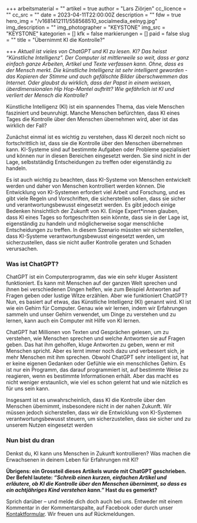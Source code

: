 +++
arbeitsmaterial = ""
artikel = true
author = "Lars Ziörjen"
cc_licence = ""
cc_src = ""
date = 2023-04-11T22:00:00Z
description = ""
fdw = true
hero_img = "/v1681412111/558568510_socialmedia_eelnyg.jpg"
img_description = ""
img_photographer = "KEYSTONE"
img_src = "KEYSTONE"
kategorien = []
kfk = false
markierungen = []
paid = false
slug = ""
title = "Übernimmt KI die Kontrolle?"

+++
_Aktuell ist vieles von ChatGPT und KI zu lesen. KI? Das heisst “Künstliche Intelligenz”. Der Computer ist mittlerweile so weit, dass er ganz einfach ganze Arbeiten, Artikel und Texte verfassen kann. Ohne, dass es der Mensch merkt. Die künstliche Intelligenz ist sehr intelligent geworden - das Kopieren der Stimme und auch gefälschte Bilder überschwemmen das Internet. Oder glaubst du wirklich, dass der Papst in einem weissen, überdimensionalen Hip Hop-Mantel auftritt? Wie gefährlich ist KI und verliert der Mensch die Kontrolle?_

Künstliche Intelligenz (KI) ist ein spannendes Thema, das viele Menschen fasziniert und beunruhigt. Manche Menschen befürchten, dass KI eines Tages die Kontrolle über den Menschen übernehmen wird, aber ist das wirklich der Fall?

Zunächst einmal ist es wichtig zu verstehen, dass KI derzeit noch nicht so fortschrittlich ist, dass sie die Kontrolle über den Menschen übernehmen kann. KI-Systeme sind auf bestimmte Aufgaben oder Probleme spezialisiert und können nur in diesen Bereichen eingesetzt werden. Sie sind nicht in der Lage, selbstständig Entscheidungen zu treffen oder eigenständig zu handeln.

Es ist auch wichtig zu beachten, dass KI-Systeme von Menschen entwickelt werden und daher von Menschen kontrolliert werden können. Die Entwicklung von KI-Systemen erfordert viel Arbeit und Forschung, und es gibt viele Regeln und Vorschriften, die sicherstellen sollen, dass sie sicher und verantwortungsbewusst eingesetzt werden. Es gibt jedoch einige Bedenken hinsichtlich der Zukunft von KI. Einige Expert*innen glauben, dass KI eines Tages so fortgeschritten sein könnte, dass sie in der Lage ist, eigenständig zu handeln und möglicherweise sogar menschliche Entscheidungen zu treffen. In diesem Szenario müssten wir sicherstellen, dass KI-Systeme verantwortungsbewusst eingesetzt werden, um sicherzustellen, dass sie nicht außer Kontrolle geraten und Schaden verursachen.

### Was ist ChatGPT?

ChatGPT ist ein Computerprogramm, das wie ein sehr kluger Assistent funktioniert. Es kann mit Menschen auf der ganzen Welt sprechen und ihnen bei verschiedenen Dingen helfen, wie zum Beispiel Antworten auf Fragen geben oder lustige Witze erzählen. Aber wie funktioniert ChatGPT? Nun, es basiert auf etwas, das Künstliche Intelligenz (KI) genannt wird. KI ist wie ein Gehirn für Computer. Genau wie wir lernen, indem wir Erfahrungen sammeln und unser Gehirn verwendet, um Dinge zu verstehen und zu lernen, kann auch ein Computer mit Hilfe von KI lernen.

ChatGPT hat Millionen von Texten und Gesprächen gelesen, um zu verstehen, wie Menschen sprechen und welche Antworten sie auf Fragen geben. Das hat ihm geholfen, kluge Antworten zu geben, wenn er mit Menschen spricht. Aber es lernt immer noch dazu und verbessert sich, je mehr Menschen mit ihm sprechen. Obwohl ChatGPT sehr intelligent ist, hat er keine eigenen Gedanken oder Gefühle wie ein menschliches Gehirn. Es ist nur ein Programm, das darauf programmiert ist, auf bestimmte Weise zu reagieren, wenn es bestimmte Informationen erhält. Aber das macht es nicht weniger erstaunlich, wie viel es schon gelernt hat und wie nützlich es für uns sein kann.

Insgesamt ist es unwahrscheinlich, dass KI die Kontrolle über den Menschen übernimmt, insbesondere nicht in der nahen Zukunft. Wir müssen jedoch sicherstellen, dass wir die Entwicklung von KI-Systemen verantwortungsbewusst steuern, um sicherzustellen, dass sie sicher und zu unserem Nutzen eingesetzt werden

### Nun bist du dran

Denkst du, KI kann uns Menschen in Zukunft kontrollieren? Was machen die Erwachsenen in deinem Leben für Erfahrungen mit KI?

**Übrigens: ein Grossteil dieses Artikels wurde mit ChatGPT geschrieben. Der Befehl lautete: _“Schreib einen kurzen, einfachen Artikel und erläutere, ob KI die Kontrolle über den Menschen übernimmt, so dass es ein achtjähriges Kind verstehen kann.”_ Hast du es gemerkt?**

Sprich darüber – und melde dich doch auch bei uns. Entweder mit einem Kommentar in der Kommentarspalte, auf Facebook oder durch unser [Kontaktformular](https://www.chinderzytig.ch/kontakt/). Wir freuen uns auf Rückmeldungen.
